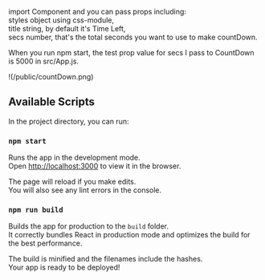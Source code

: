 import <CountDown /> Component and you can pass props including:<br>
styles object using css-module,<br>
title string, by default it's Time Left,<br>
secs number, that's the total seconds you want to use to make countDown.<br>

When you run npm start, the test prop value for secs I pass to CountDown<br>
is 5000 in src/App.js.

!(/public/countDown.png)
## Available Scripts

In the project directory, you can run:

### `npm start`

Runs the app in the development mode.<br>
Open [http://localhost:3000](http://localhost:3000) to view it in the browser.

The page will reload if you make edits.<br>
You will also see any lint errors in the console.

### `npm run build`

Builds the app for production to the `build` folder.<br>
It correctly bundles React in production mode and optimizes the build for the best performance.

The build is minified and the filenames include the hashes.<br>
Your app is ready to be deployed!
